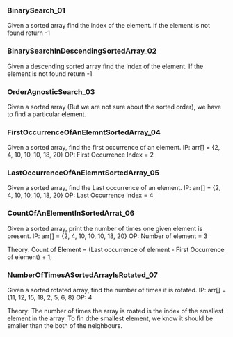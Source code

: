 ### BinarySearch_01
Given a sorted array find the index of the element. If the element is not found return -1

### BinarySearchInDescendingSortedArray_02
Given a descending sorted array find the index of the element. If the element is not found return -1

### OrderAgnosticSearch_03
Given a sorted array (But we are not sure about the sorted order), we have to find a particular
element.

### FirstOccurrenceOfAnElemntSortedArray_04
Given a sorted array, find the first occurrence of an element.
IP: arr[] = {2, 4, 10, 10, 10, 18, 20}
OP: First Occurrence Index = 2

### LastOccurrenceOfAnElemntSortedArray_05
Given a sorted array, find the Last occurrence of an element.
IP: arr[] = {2, 4, 10, 10, 10, 18, 20}
OP: Last Occurrence Index = 4

### CountOfAnElementInSortedArrat_06
Given a sorted array, print the number of times one given element is present.
IP: arr[] = {2, 4, 10, 10, 10, 18, 20}
OP: Number of element = 3

Theory:
    Count of Element = (Last occurrence of element - First Occurrence of element) + 1;

### NumberOfTimesASortedArrayIsRotated_07

Given a sorted rotated array, find the number of times it is rotated.
IP: arr[] = {11, 12, 15, 18, 2, 5, 6, 8}
OP: 4

Theory:
    The number of times the array is roated is the index of the smallest element in
the array. To fin dthe smallest element, we know it should be smaller than the both of the 
neighbours.
